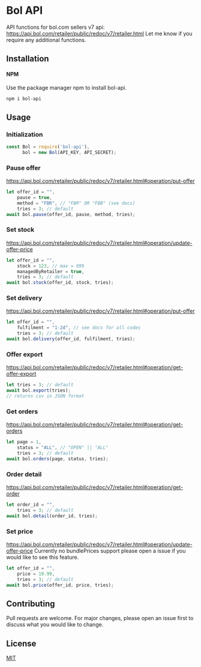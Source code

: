 # Bol API
API functions for bol.com sellers
v7 api: https://api.bol.com/retailer/public/redoc/v7/retailer.html
Let me know if you require any additional functions.
## Installation

#### NPM
Use the package manager npm to install bol-api.

```bash
npm i bol-api
```

## Usage
### Initialization
```javascript
const Bol = require('bol-api'),
      bol = new Bol(API_KEY, API_SECRET);
```
### Pause offer
https://api.bol.com/retailer/public/redoc/v7/retailer.html#operation/put-offer
```javascript
let offer_id = "",
    pause = true,
    method = "FBR", // "FBR" OR "FBB" (see docs)
    tries = 3; // default
await bol.pause(offer_id, pause, method, tries);
```
### Set stock
https://api.bol.com/retailer/public/redoc/v7/retailer.html#operation/update-offer-price
```javascript
let offer_id = "",
    stock = 123, // max = 999
    managedByRetailer = true,
    tries = 3; // default
await bol.stock(offer_id, stock, tries);
```
### Set delivery
https://api.bol.com/retailer/public/redoc/v7/retailer.html#operation/put-offer
```javascript
let offer_id = "",
    fulfilment = "1-2d", // see docs for all codes
    tries = 3; // default
await bol.delivery(offer_id, fulfilment, tries);
```
### Offer export
https://api.bol.com/retailer/public/redoc/v7/retailer.html#operation/get-offer-export
```javascript
let tries = 3; // default
await bol.export(tries);
// returns csv in JSON format
```
### Get orders
https://api.bol.com/retailer/public/redoc/v7/retailer.html#operation/get-orders
```javascript
let page = 1,
    status = "ALL", // "OPEN" || "ALL"
    tries = 3; // default
await bol.orders(page, status, tries);
```
### Order detail
https://api.bol.com/retailer/public/redoc/v7/retailer.html#operation/get-order
```javascript
let order_id = "",
    tries = 3; // default
await bol.detail(order_id, tries);
```
### Set price
https://api.bol.com/retailer/public/redoc/v7/retailer.html#operation/update-offer-price
Currently no bundlePrices support please open a issue if you would like to see this feature.
```javascript
let offer_id = "",
    price = 19.99,
    tries = 3; // default
await bol.price(offer_id, price, tries);
```
## Contributing
Pull requests are welcome. For major changes, please open an issue first to discuss what you would like to change.

## License
[MIT](https://choosealicense.com/licenses/mit/)
